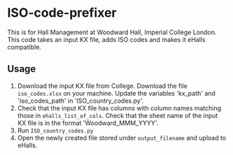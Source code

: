 # ISO-code-prefixer 
This is for Hall Management at Woodward Hall, Imperial College London.  
This code takes an input KX file, adds ISO codes and makes it eHalls compatible.  

## Usage
1. Download the input KX file from College. Download the file `iso_codes.xlsx` on your machine. Update the variables 'kx_path' and 'iso_codes_path' in 'ISO_country_codes.py'.  
2. Check that the input KX file has columns with column names matching those in `ehalls_list_of_cols`. Check that the sheet name of the input KX file is in the format 'Woodward_MMM_YYYY'.  
3. Run `ISO_country_codes.py`  
4. Open the newly created file stored under `output_filename` and upload to eHalls.
